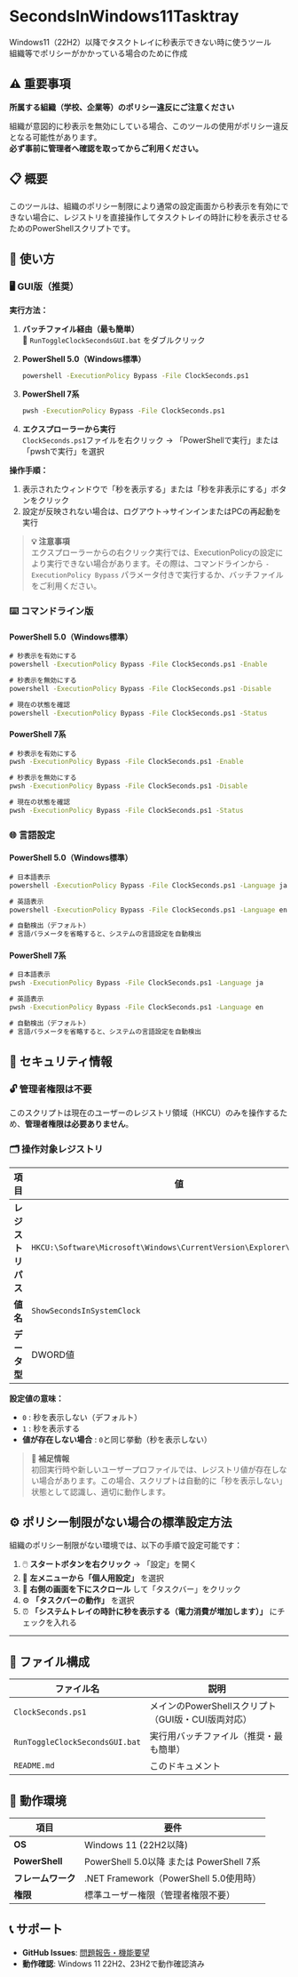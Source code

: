 # SecondsInWindows11Tasktray

Windows11（22H2）以降でタスクトレイに秒表示できない時に使うツール  
組織等でポリシーがかかっている場合のために作成

## ⚠️ 重要事項

**所属する組織（学校、企業等）のポリシー違反にご注意ください**

組織が意図的に秒表示を無効にしている場合、このツールの使用がポリシー違反となる可能性があります。  
**必ず事前に管理者へ確認を取ってからご利用ください。**

## 📋 概要

このツールは、組織のポリシー制限により通常の設定画面から秒表示を有効にできない場合に、レジストリを直接操作してタスクトレイの時計に秒を表示させるためのPowerShellスクリプトです。

## 🚀 使い方

### 🖥️ GUI版（推奨）

**実行方法：**
1. **バッチファイル経由（最も簡単）**  
   📁 `RunToggleClockSecondsGUI.bat` をダブルクリック

2. **PowerShell 5.0（Windows標準）**  
   ```cmd
   powershell -ExecutionPolicy Bypass -File ClockSeconds.ps1
   ```

3. **PowerShell 7系**  
   ```cmd
   pwsh -ExecutionPolicy Bypass -File ClockSeconds.ps1
   ```

4. **エクスプローラーから実行**  
   `ClockSeconds.ps1`ファイルを右クリック → 「PowerShellで実行」または「pwshで実行」を選択

**操作手順：**
1. 表示されたウィンドウで「秒を表示する」または「秒を非表示にする」ボタンをクリック
2. 設定が反映されない場合は、ログアウト→サインインまたはPCの再起動を実行

> **💡 注意事項**  
> エクスプローラーからの右クリック実行では、ExecutionPolicyの設定により実行できない場合があります。その際は、コマンドラインから `-ExecutionPolicy Bypass` パラメータ付きで実行するか、バッチファイルをご利用ください。

### ⌨️ コマンドライン版

#### PowerShell 5.0（Windows標準）
```cmd
# 秒表示を有効にする
powershell -ExecutionPolicy Bypass -File ClockSeconds.ps1 -Enable

# 秒表示を無効にする
powershell -ExecutionPolicy Bypass -File ClockSeconds.ps1 -Disable

# 現在の状態を確認
powershell -ExecutionPolicy Bypass -File ClockSeconds.ps1 -Status
```

#### PowerShell 7系
```cmd
# 秒表示を有効にする
pwsh -ExecutionPolicy Bypass -File ClockSeconds.ps1 -Enable

# 秒表示を無効にする
pwsh -ExecutionPolicy Bypass -File ClockSeconds.ps1 -Disable

# 現在の状態を確認
pwsh -ExecutionPolicy Bypass -File ClockSeconds.ps1 -Status
```

### 🌐 言語設定

#### PowerShell 5.0（Windows標準）
```cmd
# 日本語表示
powershell -ExecutionPolicy Bypass -File ClockSeconds.ps1 -Language ja

# 英語表示
powershell -ExecutionPolicy Bypass -File ClockSeconds.ps1 -Language en

# 自動検出（デフォルト）
# 言語パラメータを省略すると、システムの言語設定を自動検出
```

#### PowerShell 7系
```cmd
# 日本語表示
pwsh -ExecutionPolicy Bypass -File ClockSeconds.ps1 -Language ja

# 英語表示
pwsh -ExecutionPolicy Bypass -File ClockSeconds.ps1 -Language en

# 自動検出（デフォルト）
# 言語パラメータを省略すると、システムの言語設定を自動検出
```

## 🔐 セキュリティ情報

### 🔓 管理者権限は不要

このスクリプトは現在のユーザーのレジストリ領域（HKCU）のみを操作するため、**管理者権限は必要ありません**。

### 🗂️ 操作対象レジストリ

| 項目 | 値 |
|------|-----|
| **レジストリパス** | `HKCU:\Software\Microsoft\Windows\CurrentVersion\Explorer\Advanced` |
| **値名** | `ShowSecondsInSystemClock` |
| **データ型** | DWORD値 |

**設定値の意味：**
- `0` : 秒を表示しない（デフォルト）
- `1` : 秒を表示する
- **値が存在しない場合** : `0`と同じ挙動（秒を表示しない）

> **📝 補足情報**  
> 初回実行時や新しいユーザープロファイルでは、レジストリ値が存在しない場合があります。この場合、スクリプトは自動的に「秒を表示しない」状態として認識し、適切に動作します。

## ⚙️ ポリシー制限がない場合の標準設定方法

組織のポリシー制限がない環境では、以下の手順で設定可能です：

1. 🖱️ **スタートボタンを右クリック** → 「設定」を開く
2. 👤 **左メニューから「個人用設定」** を選択
3. 📜 **右側の画面を下にスクロール** して「タスクバー」をクリック
4. ⚙️ **「タスクバーの動作」** を選択
5. ⏰ **「システムトレイの時計に秒を表示する（電力消費が増加します）」** にチェックを入れる

---

## 📁 ファイル構成

| ファイル名 | 説明 |
|------------|------|
| `ClockSeconds.ps1` | メインのPowerShellスクリプト（GUI版・CUI版両対応） |
| `RunToggleClockSecondsGUI.bat` | 実行用バッチファイル（推奨・最も簡単） |
| `README.md` | このドキュメント |

## 🔧 動作環境

| 項目 | 要件 |
|------|------|
| **OS** | Windows 11 (22H2以降) |
| **PowerShell** | PowerShell 5.0以降 または PowerShell 7系 |
| **フレームワーク** | .NET Framework（PowerShell 5.0使用時） |
| **権限** | 標準ユーザー権限（管理者権限不要） |

## 📞 サポート

- **GitHub Issues**: [問題報告・機能要望](https://github.com/ruticejp/SecondsInWindows11Tasktray/issues)
- **動作確認**: Windows 11 22H2、23H2で動作確認済み


